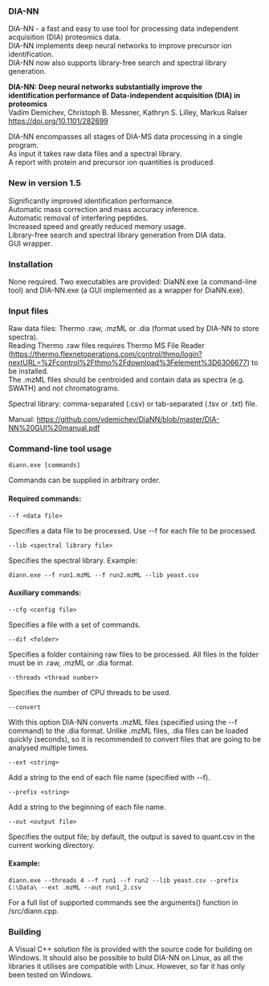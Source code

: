 ### DIA-NN

DIA-NN - a fast and easy to use tool for processing data independent acquisition (DIA) proteomics data.  
DIA-NN implements deep neural networks to improve precursor ion identification.  
DIA-NN now also supports library-free search and spectral library generation.

**DIA-NN: Deep neural networks substantially improve the   
identification performance of Data-independent acquisition (DIA) in proteomics**  
Vadim Demichev, Christoph B. Messner, Kathryn S. Lilley, Markus Ralser  
https://doi.org/10.1101/282699

DIA-NN encompasses all stages of DIA-MS data processing in a single program.   
As input it takes raw data files and a spectral library.  
A report with protein and precursor ion quantities is produced.  

### New in version 1.5

Significantly improved identification performance.  
Automatic mass correction and mass accuracy inference.  
Automatic removal of interfering peptides.  
Increased speed and greatly reduced memory usage.  
Library-free search and spectral library generation from DIA data.  
GUI wrapper.  

### Installation

None required. Two executables are provided: DiaNN.exe (a command-line tool) and DIA-NN.exe (a GUI implemented as a wrapper for DiaNN.exe).

### Input files

Raw data files: Thermo .raw, .mzML or .dia (format used by DIA-NN to store spectra).  
Reading Thermo .raw files requires Thermo MS File Reader (https://thermo.flexnetoperations.com/control/thmo/login?nextURL=%2Fcontrol%2Fthmo%2Fdownload%3Felement%3D6306677) to be installed.   
The .mzML files should be centroided and contain data as spectra (e.g. SWATH) and not chromatograms.  

Spectral library: comma-separated (.csv) or tab-separated (.tsv or .txt) file.    
  
Manual: https://github.com/vdemichev/DiaNN/blob/master/DIA-NN%20GUI%20manual.pdf  
  
### Command-line tool usage
```
diann.exe [commands]  
```
Commands can be supplied in arbitrary order.     

#### Required commands:  
```
--f <data file> 
```
Specifies a data file to be processed. Use --f for each file to be processed. 
```
--lib <spectral library file>
```
Specifies the spectral library. Example:
```
diann.exe --f run1.mzML --f run2.mzML --lib yeast.csv  
```
#### Auxiliary commands:  
```
--cfg <config file> 
```
Specifies a file with a set of commands.
```
--dif <folder> 
```
Specifies a folder containing raw files to be processed. All files in the folder must be in .raw, .mzML or .dia format.  
```
--threads <thread number> 
```
Specifies the number of CPU threads to be used.  
```
--convert
```
With this option DIA-NN converts .mzML files (specified using the --f command) to the .dia format. Unlike .mzML files, .dia files can be loaded quickly (seconds), so it is recommended to convert files that are going to be analysed multiple times.    
```
--ext <string>
```
Add a string to the end of each file name (specified with --f).  
```
--prefix <string>
```
Add a string to the beginning of each file name.  
```
--out <output file> 
```
Specifies the output file; by default, the output is saved to quant.csv in the current working directory.

#### Example:
```
diann.exe --threads 4 --f run1 --f run2 --lib yeast.csv --prefix C:\Data\ --ext .mzML --out run1_2.csv    
```

For a full list of supported commands see the arguments() function in /src/diann.cpp.

### Building

A Visual C++ solution file is provided with the source code for building on Windows. It should also be possible to buld DIA-NN on Linux, as all the libraries it utilises are compatible with Linux. However, so far it has only been tested on Windows.    





